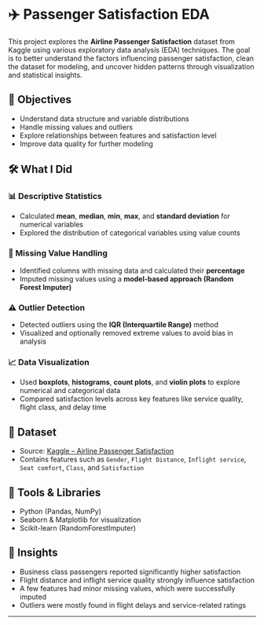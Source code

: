 # ✈️ Passenger Satisfaction EDA

This project explores the **Airline Passenger Satisfaction** dataset from Kaggle using various exploratory data analysis (EDA) techniques. The goal is to better understand the factors influencing passenger satisfaction, clean the dataset for modeling, and uncover hidden patterns through visualization and statistical insights.

## 📌 Objectives

- Understand data structure and variable distributions
- Handle missing values and outliers
- Explore relationships between features and satisfaction level
- Improve data quality for further modeling

## 🛠️ What I Did

### 📊 Descriptive Statistics
- Calculated **mean**, **median**, **min**, **max**, and **standard deviation** for numerical variables
- Explored the distribution of categorical variables using value counts

### 🧹 Missing Value Handling
- Identified columns with missing data and calculated their **percentage**
- Imputed missing values using a **model-based approach (Random Forest Imputer)**

### ⚠️ Outlier Detection
- Detected outliers using the **IQR (Interquartile Range)** method
- Visualized and optionally removed extreme values to avoid bias in analysis

### 📈 Data Visualization
- Used **boxplots**, **histograms**, **count plots**, and **violin plots** to explore numerical and categorical data
- Compared satisfaction levels across key features like service quality, flight class, and delay time

## 📁 Dataset

- Source: [Kaggle – Airline Passenger Satisfaction](https://www.kaggle.com/datasets/teejmahal20/airline-passenger-satisfaction)
- Contains features such as `Gender`, `Flight Distance`, `Inflight service`, `Seat comfort`, `Class`, and `Satisfaction`

## 📎 Tools & Libraries

- Python (Pandas, NumPy)
- Seaborn & Matplotlib for visualization
- Scikit-learn (RandomForestImputer)

## 📌 Insights

- Business class passengers reported significantly higher satisfaction
- Flight distance and inflight service quality strongly influence satisfaction
- A few features had minor missing values, which were successfully imputed
- Outliers were mostly found in flight delays and service-related ratings


---

